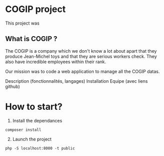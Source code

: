 # COGIP project

This project was

## What is COGIP ?

The COGIP is a company which we don't know a lot about apart that they produce Jean-Michel toys and that they are serious workers check. They also have incredible employees within their rank.

Our mission was to code a web application to manage all the COGIP datas.

Description (fonctionnalités, langages)
Installation
Equipe (avec liens github)

# How to start?

1. Install the dependances

```terminal
composer install
```

2. Launch the project

```terminal
php -S localhost:8000 -t public
```
